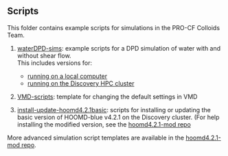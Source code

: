 ## Scripts

This folder contains example scripts for simulations in the PRO-CF Colloids Team.

1. [waterDPD-sims](/Scripts/waterDPD-sims): example scripts for a DPD simulation of water with and without shear flow. <br>
This includes versions for:
	* [running on a local computer](/Scripts/waterDPD-sims/local-computer)
	* [running on the Discovery HPC cluster](/Scripts/waterDPD-sims/hpc)

2. [VMD-scripts](/Scripts/VMD-scripts): template for changing the default settings in VMD

3. [install-update-hoomd4.2.1basic](/Scripts/install-update-hoomd4.2.1basic): scripts for installing or updating the basic version of HOOMD-blue v4.2.1 on the Discovery cluster. (For help installing the modified version, see the [hoomd4.2.1-mod repo](https://github.com/procf/hoomd4.2.1-mod/tree/main)


More advanced simulation script templates are available in the [hoomd4.2.1-mod repo](https://github.com/procf/hoomd4.2.1-mod/tree/main).

